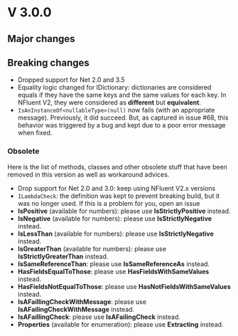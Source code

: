 # V 3.0.0
## Major changes

## Breaking changes
* Dropped support for Net 2.0 and 3.5
* Equality logic changed for IDictionary: dictionaries are considered equals if they have the same keys and
the same values for each key. In NFluent V2, they were considered as **different** but **equivalent**.
* `IsAnInstanceOf<nullableType>(null)` now fails (with an appropriate message). Previously, it did succeed. But,
as captured in issue #68, this behavior was triggered by a bug and kept due to a poor error message when fixed.

### Obsolete
Here is the list of methods, classes and other obsolete stuff that have been removed in this version as well
as workaround advices.
* Drop support for Net 2.0 and 3.0: keep using NFluent V2.x versions
* `ILambdaCheck`: the definition was kept to prevent breaking build, but it was no longer used. If this is a
problem for you, open an issue
* **IsPositive** (available for numbers): please use **IsStrictlyPositive** instead.
* **IsNegative** (available for numbers): please use **IsStrictlyNegative** instead.
* **IsLessThan** (available for numbers): please use **IsStrictlyNegative** instead.
* **IsGreaterThan** (available for numbers): please use **IsStrictlyGreaterThan** instead.
* **IsSameReferenceThan**: please use **IsSameReferenceAs** instead.
* **HasFieldsEqualToThose**: please use **HasFieldsWithSameValues** instead.
* **HasFieldsNotEqualToThose**: please use **HasNotFieldsWithSameValues** instead.
* **IsAFaillingCheckWithMessage**: please use **IsAFailingCheckWithMessage** instead.
* **IsAFaillingCheck**: please use **IsAFailingCheck** instead.
* **Properties** (available for enumeration): please use **Extracting** instead.